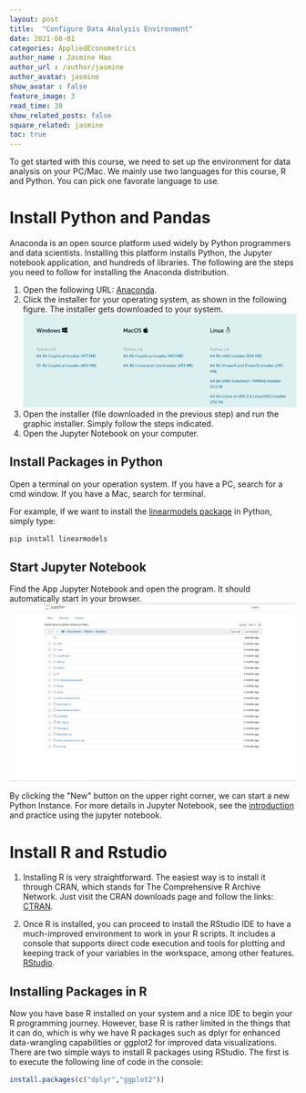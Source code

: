 ```yaml
---
layout: post
title:  "Configure Data Analysis Environment"
date: 2021-08-01
categories: AppliedEconometrics
author_name : Jasmine Hao
author_url : /author/jasmine
author_avatar: jasmine
show_avatar : false
feature_image: 3
read_time: 30
show_related_posts: false
square_related: jasmine
toc: true
---
```




To get started with this course, we need to set up the environment for data analysis on your PC/Mac.
We mainly use two languages for this course, R and Python. You can pick one favorate language to use. 


# Install Python and Pandas

Anaconda is an open source platform used widely by Python programmers and data scientists. Installing this platform installs Python, the Jupyter notebook application, and hundreds of libraries. 
The following are the steps you need to follow for installing the Anaconda distribution.
    
1. Open the following URL: [Anaconda](https://www.anaconda.com/products/individual).
2. Click the installer for your operating system, as shown in the following figure.
The installer gets downloaded to your system.
![Figure 1-1](img/W1/1.png)
3. Open the installer (file downloaded in the previous step) and run the graphic installer. Simply follow the steps indicated.
4. Open the Jupyter Notebook on your computer.

## Install Packages in Python

Open a terminal on your operation system. If you have a PC, search for a cmd window. If you have a Mac, search for terminal.

For example, if we want to install the [linearmodels package](https://bashtage.github.io/linearmodels/) in Python, simply type:
``` bash
pip install linearmodels
```

## Start Jupyter Notebook

Find the App Jupyter Notebook and open the program. It should automatically start in your browser. 
![](img/W1/2.png)

By clicking the "New" button on the upper right corner, we can start a new Python Instance. 
For more details in Jupyter Notebook, see the [introduction](https://jupyter-notebook-beginner-guide.readthedocs.io/en/latest/what_is_jupyter.html) and practice using the jupyter notebook.


# Install R and Rstudio

1. Installing R is very straightforward. The easiest way is to install it through CRAN, which stands for The Comprehensive R Archive Network. Just visit the CRAN downloads page and follow the links: [CTRAN](https://cran.r-project.org/).

2. Once R is installed, you can proceed to install the RStudio IDE to have a much-improved environment to work in your R scripts. It includes a console that supports direct code execution and tools for plotting and keeping track of your variables in the workspace, among other features. [RStudio](https://www.rstudio.com/products/rstudio/download/#download).

## Installing Packages in R
Now you have base R installed on your system and a nice IDE to begin your R programming journey. However, base R is rather limited in the things that it can do, which is why we have R packages such as dplyr for enhanced data-wrangling capabilities or ggplot2 for improved data visualizations. There are two simple ways to install R packages using RStudio. The first is to execute the following line of code in the console:

``` R
install.packages(c("dplyr","ggplot2"))
```